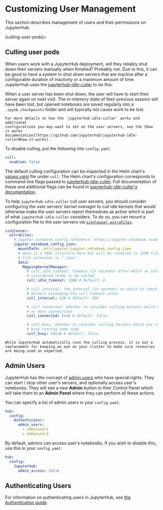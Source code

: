 # Customizing User Management

This section describes management of users and their
permissions on JupyterHub.

(culling-user-pods)=

## Culling user pods

When users work with a JupyterHub deployment, will they reliably shut down their
servers manually when finished? Probably not. Due to this, it can be good to
have a system to shut down servers that are inactive after a configurable
duration of inactivity or a maximum amount of time. JupyterHub uses the
[jupyterhub-idle-culler](https://github.com/jupyterhub/jupyterhub-idle-culler)
to do this.

When a user server has been shut down, the user will have to start their server
again on next visit. The in-memory state of their previous session will have
been lost, but opened notebooks are saved regularly into a `.ipynb_checkpoints`
folder and will typically not cause work to be lost.

```{note}
For more details on how the `jupyterhub-idle-culler` works and additional
configurations you may want to set on the user servers, see the [How it works
documentation](https://github.com/jupyterhub/jupyterhub-idle-culler#how-it-works).
```

To disable culling, put the following into `config.yaml`:

```yaml
cull:
  enabled: false
```

The default culling configuration can be inspected in the Helm chart's
[values.yaml](https://github.com/jupyterhub/zero-to-jupyterhub-k8s/blob/HEAD/jupyterhub/values.yaml)
file under `cull`. The Helm chart's configuration corresponds to command-line
flags passed to
[jupyterhub-idle-culler](https://github.com/jupyterhub/jupyterhub-idle-culler).
Full documentation of these and additional flags can be found in
[jupyterhub-idle-culler's
documentation](https://github.com/jupyterhub/jupyterhub-idle-culler#as-a-standalone-script).

To help `jupyterhub-idle-culler` cull user servers, you should consider
configuring the user servers' _kernel manager_ to cull idle kernels that would
otherwise make the user servers report themselves as active which is part of
what `jupyterhub-idle-culler` considers. To do so, you can mount a configuration
file to the user servers via
[`singleuser.extraFiles`](schema_singleuser.extraFiles).

```yaml
singleuser:
  extraFiles:
    # jupyter_notebook_config reference: https://jupyter-notebook.readthedocs.io/en/stable/config.html
    jupyter_notebook_config.json:
      mountPath: /etc/jupyter/jupyter_notebook_config.json
      # data is a YAML structure here but will be rendered to JSON file as our
      # file extension is ".json".
      data:
        MappingKernelManager:
          # cull_idle_timeout: timeout (in seconds) after which an idle kernel is
          # considered ready to be culled
          cull_idle_timeout: 1200 # default: 0

          # cull_interval: the interval (in seconds) on which to check for idle
          # kernels exceeding the cull timeout value
          cull_interval: 120 # default: 300

          # cull_connected: whether to consider culling kernels which have one
          # or more connections
          cull_connected: true # default: false

          # cull_busy: whether to consider culling kernels which are currently
          # busy running some code
          cull_busy: false # default: false
```

```{note}
While JupyterHub automatically runs the culling process, it is not a
replacement for keeping an eye on your cluster to make sure resources
are being used as expected.
```

## Admin Users

JupyterHub has the concept of
[admin users](https://jupyterhub.readthedocs.io/en/latest/getting-started/authenticators-users-basics.html#configure-admins-admin-users)
who have special rights. They can start / stop other user's servers, and
optionally access user's notebooks. They will see a new **Admin** button in
their Control Panel which will take them to an **Admin Panel** where they can
perform all these actions.

You can specify a list of admin users in your `config.yaml`:

```yaml
hub:
  config:
    Authenticator:
      admin_users:
        - adminuser1
        - adminuser2
```

By default, admins can access user's notebooks. If you wish to disable this, use
this in your `config.yaml`:

```yaml
hub:
  config:
    JupyterHub:
      admin_access: false
```

## Authenticating Users

For information on authenticating users in JupyterHub, see
[the Authentication guide](../../administrator/authentication).
